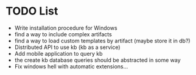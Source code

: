 # TODO List

- Write installation procedure for Windows
- find a way to include complex artifacts
- find a way to load custom templates by artifact (maybe store it in db?)
- Distributed API to use kb (kb as a service)
- Add mobile application to query kb
- the create kb database queries should be abstracted in some way
- Fix windows hell with automatic extensions...
